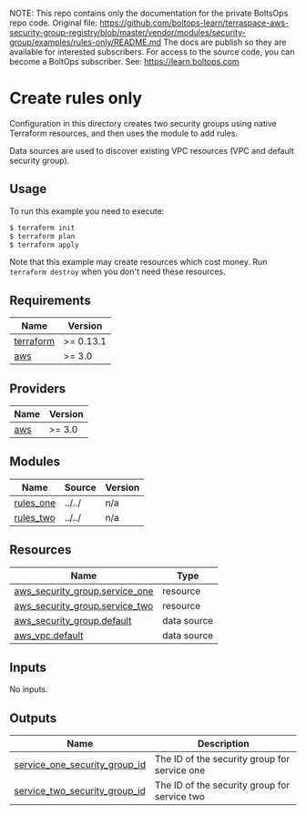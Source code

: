 <!-- note marker start -->
NOTE: This repo contains only the documentation for the private BoltsOps repo code.
Original file: https://github.com/boltops-learn/terraspace-aws-security-group-registry/blob/master/vendor/modules/security-group/examples/rules-only/README.md
The docs are publish so they are available for interested subscribers.
For access to the source code, you can become a BoltOps subscriber.
See: https://learn.boltops.com

<!-- note marker end -->

# Create rules only

Configuration in this directory creates two security groups using native Terraform resources, and then uses the module to add rules.

Data sources are used to discover existing VPC resources (VPC and default security group).

## Usage

To run this example you need to execute:

```bash
$ terraform init
$ terraform plan
$ terraform apply
```

Note that this example may create resources which cost money. Run `terraform destroy` when you don't need these resources.

<!-- BEGINNING OF PRE-COMMIT-TERRAFORM DOCS HOOK -->
## Requirements

| Name | Version |
|------|---------|
| <a name="requirement_terraform"></a> [terraform](#requirement\_terraform) | >= 0.13.1 |
| <a name="requirement_aws"></a> [aws](#requirement\_aws) | >= 3.0 |

## Providers

| Name | Version |
|------|---------|
| <a name="provider_aws"></a> [aws](#provider\_aws) | >= 3.0 |

## Modules

| Name | Source | Version |
|------|--------|---------|
| <a name="module_rules_one"></a> [rules\_one](#module\_rules\_one) | ../../ | n/a |
| <a name="module_rules_two"></a> [rules\_two](#module\_rules\_two) | ../../ | n/a |

## Resources

| Name | Type |
|------|------|
| [aws_security_group.service_one](https://registry.terraform.io/providers/hashicorp/aws/latest/docs/resources/security_group) | resource |
| [aws_security_group.service_two](https://registry.terraform.io/providers/hashicorp/aws/latest/docs/resources/security_group) | resource |
| [aws_security_group.default](https://registry.terraform.io/providers/hashicorp/aws/latest/docs/data-sources/security_group) | data source |
| [aws_vpc.default](https://registry.terraform.io/providers/hashicorp/aws/latest/docs/data-sources/vpc) | data source |

## Inputs

No inputs.

## Outputs

| Name | Description |
|------|-------------|
| <a name="output_service_one_security_group_id"></a> [service\_one\_security\_group\_id](#output\_service\_one\_security\_group\_id) | The ID of the security group for service one |
| <a name="output_service_two_security_group_id"></a> [service\_two\_security\_group\_id](#output\_service\_two\_security\_group\_id) | The ID of the security group for service two |
<!-- END OF PRE-COMMIT-TERRAFORM DOCS HOOK -->
